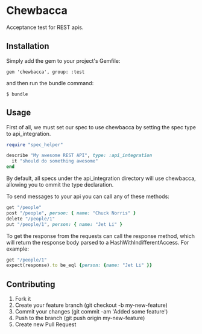 Chewbacca
=======

Acceptance test for REST apis.

Installation
---------

Simply add the gem to your project's Gemfile:

    gem 'chewbacca', group: :test

and then run the bundle command:

    $ bundle

Usage
-----

First of all, we must set our spec to use chewbacca by setting the spec type to api_integration.

```ruby
require "spec_helper"

describe "My awesome REST API", type: :api_integration
  it "should do something awesome" 
end
```
 
By default, all specs under the api_integration directory will use chewbacca, allowing you to ommit the type declaration.

To send messages to your api you can call any of these methods:

```ruby
get "/people"
post "/people", person: { name: "Chuck Norris" }
delete "/people/1"
put "/people/1", person: { name: "Jet Li" }
```

To get the response from the requests can call the response method, which will return the response body parsed to a HashWithIndifferentAccess. For example:

```ruby
get "/people/1"
expect(response).to be_eql {person: {name: "Jet Li" }}
```

Contributing
------------

1. Fork it
2. Create your feature branch (git checkout -b my-new-feature)
3. Commit your changes (git commit -am 'Added some feature')
4. Push to the branch (git push origin my-new-feature)
5. Create new Pull Request
